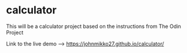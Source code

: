# calculator
This will be a calculator project based on the instructions from The Odin Project

Link to the live demo --> https://johnmikko27.github.io/calculator/ 
